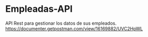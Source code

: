 # Empleadas-API
API Rest para gestionar los datos de sus empleados.
https://documenter.getpostman.com/view/16169882/UVC2HpWL
